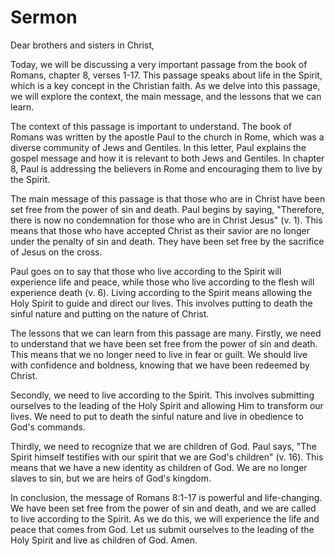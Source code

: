 # Sermon

Dear brothers and sisters in Christ,

Today, we will be discussing a very important passage from the book of Romans, chapter 8, verses 1-17. This passage speaks about life in the Spirit, which is a key concept in the Christian faith. As we delve into this passage, we will explore the context, the main message, and the lessons that we can learn.

The context of this passage is important to understand. The book of Romans was written by the apostle Paul to the church in Rome, which was a diverse community of Jews and Gentiles. In this letter, Paul explains the gospel message and how it is relevant to both Jews and Gentiles. In chapter 8, Paul is addressing the believers in Rome and encouraging them to live by the Spirit.

The main message of this passage is that those who are in Christ have been set free from the power of sin and death. Paul begins by saying, "Therefore, there is now no condemnation for those who are in Christ Jesus" (v. 1). This means that those who have accepted Christ as their savior are no longer under the penalty of sin and death. They have been set free by the sacrifice of Jesus on the cross.

Paul goes on to say that those who live according to the Spirit will experience life and peace, while those who live according to the flesh will experience death (v. 6). Living according to the Spirit means allowing the Holy Spirit to guide and direct our lives. This involves putting to death the sinful nature and putting on the nature of Christ.

The lessons that we can learn from this passage are many. Firstly, we need to understand that we have been set free from the power of sin and death. This means that we no longer need to live in fear or guilt. We should live with confidence and boldness, knowing that we have been redeemed by Christ.

Secondly, we need to live according to the Spirit. This involves submitting ourselves to the leading of the Holy Spirit and allowing Him to transform our lives. We need to put to death the sinful nature and live in obedience to God's commands.

Thirdly, we need to recognize that we are children of God. Paul says, "The Spirit himself testifies with our spirit that we are God's children" (v. 16). This means that we have a new identity as children of God. We are no longer slaves to sin, but we are heirs of God's kingdom.

In conclusion, the message of Romans 8:1-17 is powerful and life-changing. We have been set free from the power of sin and death, and we are called to live according to the Spirit. As we do this, we will experience the life and peace that comes from God. Let us submit ourselves to the leading of the Holy Spirit and live as children of God. Amen.